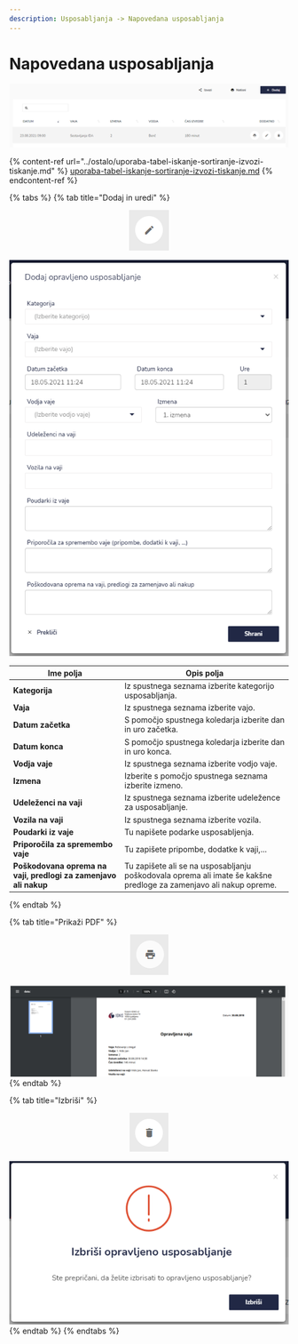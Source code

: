 ```yaml
---
description: Usposabljanja -> Napovedana usposabljanja
---
```


# Napovedana usposabljanja

![](../.gitbook/assets/Usposabljanja_1_napovedana_pogled.PNG)

{% content-ref url="../ostalo/uporaba-tabel-iskanje-sortiranje-izvozi-tiskanje.md" %}
[uporaba-tabel-iskanje-sortiranje-izvozi-tiskanje.md](../ostalo/uporaba-tabel-iskanje-sortiranje-izvozi-tiskanje.md)
{% endcontent-ref %}

{% tabs %}
{% tab title="Dodaj in uredi" %}


<div align="center"><img src="../.gitbook/assets/Knjiga_ikona_pisalo (5).png" alt="Ikona za urejanje."></div>

![](../.gitbook/assets/Usposabljanja_ikona_dodaj_opravljeno_usposabljanje.PNG)



| Ime polja                                                       | Opis polja                                                                                                         |
| --------------------------------------------------------------- | ------------------------------------------------------------------------------------------------------------------ |
| **Kategorija**                                                  | Iz spustnega seznama izberite kategorijo usposabljanja.                                                            |
| **Vaja**                                                        | Iz spustnega seznama izberite vajo.                                                                                |
| **Datum začetka**                                               | S pomočjo spustnega koledarja izberite dan in uro začetka.                                                         |
| **Datum konca**                                                 | S pomočjo spustnega koledarja izberite dan in uro konca.                                                           |
| **Vodja vaje**                                                  | Iz spustnega seznama izberite vodjo vaje.                                                                          |
| **Izmena**                                                      | Izberite s pomočjo spustnega seznama izberite izmeno.                                                              |
| **Udeleženci na vaji**                                          | Iz spustnega seznama izberite udeležence za usposabljanje.                                                         |
| **Vozila na vaji**                                              | Iz spustnega seznama izberite vozila.                                                                              |
| **Poudarki iz vaje**                                            | Tu napišete podarke usposabljenja.                                                                                 |
| **Priporočila za spremembo vaje**                               | Tu zapišete pripombe, dodatke k vaji,...                                                                           |
| **Poškodovana oprema na vaji, predlogi za zamenjavo ali nakup** | Tu zapišete ali se na usposabljanju poškodovala oprema ali imate še kakšne predloge za zamenjavo ali nakup opreme. |


{% endtab %}

{% tab title="Prikaži PDF" %}


<div align="center"><img src="../.gitbook/assets/Knjiga_ikona_tisk (1).png" alt="Ikona za prikaz PDF dokumenta."></div>



![](../.gitbook/assets/Usposabljanja_tisk_pdf.PNG)
{% endtab %}

{% tab title="Izbriši" %}
<div align="center"><img src="../.gitbook/assets/Knjiga_ikona_izbris (1).png" alt="Ikona za brisanje."></div>

![](../.gitbook/assets/Usposabljanja_izbris.PNG)
{% endtab %}
{% endtabs %}





